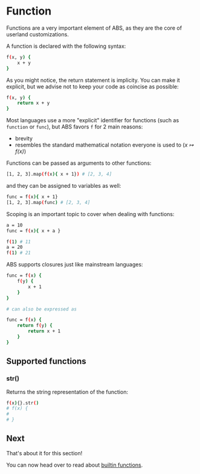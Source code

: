 # Function

Functions are a very important element of ABS,
as they are the core of userland customizations.

A function is declared with the following syntax:

``` bash
f(x, y) {
    x + y
}
```

As you might notice, the return statement is implicity.
You can make it explicit, but we advise not to keep
your code as coincise as possible:

``` bash
f(x, y) {
    return x + y
}
```

Most languages use a more "explicit" identifier for
functions (such as `function` or `func`), but ABS
favors `f` for 2 main reasons:

* brevity
* resembles the standard mathematical notation everyone is used to (*x ↦ f(x)*)

Functions can be passed as arguments to other functions:

``` bash
[1, 2, 3].map(f(x){ x + 1}) # [2, 3, 4]
```

and they can be assigned to variables as well:

``` bash
func = f(x){ x + 1}
[1, 2, 3].map(func) # [2, 3, 4]
```

Scoping is an important topic to cover when dealing with
functions:

``` bash
a = 10
func = f(x){ x + a }

f(1) # 11
a = 20
f(1) # 21
```

ABS supports closures just like mainstream languages:

``` bash
func = f(x) {
    f(y) {
        x + 1
    }
}

# can also be expressed as

func = f(x) {
    return f(y) {
        return x + 1
    }
}
```

## Supported functions

### str()

Returns the string representation of the function:

``` bash
f(x){}.str()
# f(x) {
#
# }
```

## Next

That's about it for this section!

You can now head over to read about [builtin functions](/types/builtin-function).